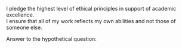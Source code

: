I pledge the highest level of ethical principles in support of academic excellence.  
I ensure that all of my work reflects my own abilities and not those of someone else.

Answer to the hypothetical question:

